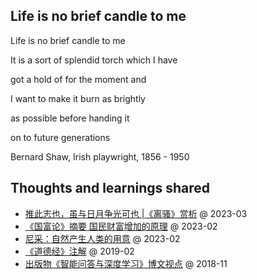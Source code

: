 ## Life is no brief candle to me

Life is no brief candle to me

It is a sort of splendid torch which I have

got a hold of for the moment and

I want to make it burn as brightly

as possible before handing it

on to future generations

Bernard Shaw, Irish playwright, 1856 - 1950

<!-- [![Hai Liang Wang's GitHub stats](https://github-readme-stats.vercel.app/api?username=hailiang-wang&show_icons=true&theme=tokyonight)](https://pre-angel.com/peoples/hailiang-wang/) -->

## Thoughts and learnings shared

* [推此志也，虽与日月争光可也 |《离骚》赏析](https://zhuanlan.zhihu.com/p/614769976) @ 2023-03
* [《国富论》摘要 国民财富增加的原理](https://zhuanlan.zhihu.com/p/610118842) @ 2023-02
* [尼采：自然产生人类的用意](https://zhuanlan.zhihu.com/p/605672737) @ 2023-02
* [《道德经》注解](https://github.com/hailiang-wang/book-of-tao) @ 2019-02
* [出版物《智能问答与深度学习》博文视点](https://search.jd.com/Search?keyword=%E6%99%BA%E8%83%BD%E9%97%AE%E7%AD%94%E4%B8%8E%E6%B7%B1%E5%BA%A6%E5%AD%A6%E4%B9%A0&enc=utf-8) @ 2018-11

